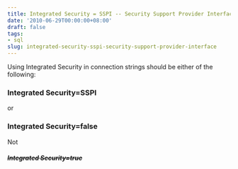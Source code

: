 ```yaml
---
title: Integrated Security = SSPI -- Security Support Provider Interface
date: '2010-06-29T00:00:00+08:00'
draft: false
tags:
- sql
slug: integrated-security-sspi-security-support-provider-interface
---
```


Using Integrated Security in connection strings should be either of the following:

### Integrated Security=SSPI

or

### Integrated Security=false


Not

##### ~~Integrated Security=true~~
